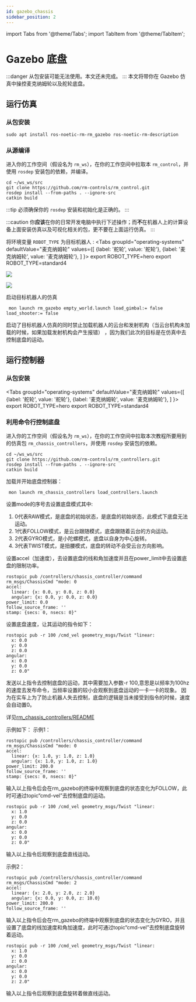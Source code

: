 ```yaml
---
id: gazebo_chassis
sidebar_position: 2
---
```


import Tabs from '@theme/Tabs';
import TabItem from '@theme/TabItem';

# Gazebo 底盘
:::danger
从包安装可能无法使用。本文还未完成。
:::
本文将带你在 Gazebo 仿真中操控麦克纳姆轮以及舵轮底盘。

## 运行仿真
### 从包安装

    sudo apt install ros-noetic-rm-rm_gazebo ros-noetic-rm-description

### 从源编译

进入你的工作空间（假设名为 `rm_ws`），在你的工作空间中拉取本 `rm_control`，并使用 `rosdep` 安装包的依赖，并编译。

```shell
cd ~/ws_ws/src
git clone https://github.com/rm-controls/rm_control.git
rosdep install --from-paths . --ignore-src
catkin build
```

:::tip
必须确保你的 `rosdep` 安装和初始化是正确的。
:::

:::caution
你**应该**在你的日常开发电脑中执行下述操作；而**不**在机器人上的计算设备上面安装仿真以及可视化相关的包，更不要在上面运行仿真。
:::


将环境变量 `ROBOT_TYPE` 为目标机器人 :
<Tabs
groupId="operating-systems"
defaultValue="麦克纳姆轮"
values={[
{label: '舵轮', value: '舵轮'},
{label: '麦克纳姆轮', value: '麦克纳姆轮'},
]
}>
<TabItem value="麦克纳姆轮">export ROBOT_TYPE=hero</TabItem>
<TabItem value="舵轮">export ROBOT_TYPE=standard4</TabItem>
</Tabs>


![](/img/gazebo_chassis/chassis1.png)

![](/img/gazebo_chassis/chassis2.png)

启动目标机器人的仿真

```shell
 mon launch rm_gazebo empty_world.launch load_gimbal:= false load_shooter:= false
```
启动了目标机器人仿真的同时禁止加载机器人的云台和发射机构（当云台机构未加载的时候，如果加载发射机构会产生报错）
，因为我们此次的目标是在仿真中去控制底盘的运动。
## 运行控制器

### 从包安装

<Tabs
groupId="operating-systems"
defaultValue="麦克纳姆轮"
values={[
{label: '舵轮', value: '舵轮'},
{label: '麦克纳姆轮', value: '麦克纳姆轮'},
]
}>
<TabItem value="麦克纳姆轮">export ROBOT_TYPE=hero</TabItem>
<TabItem value="舵轮">export ROBOT_TYPE=standard4</TabItem>
</Tabs>

### 利用命令行控制底盘

进入你的工作空间（假设名为 `rm_ws`），在你的工作空间中拉取本次教程所要用到的仿真包 `rm_chassis_controllers`，并使用 `rosdep` 安装包的依赖。

```shell
cd ~/ws_ws/src
git clone https://github.com/rm-controls/rm_controllers.git
rosdep install --from-paths . --ignore-src
catkin build
```

加载并开始底盘控制器：

```
 mon launch rm_chassis_controllers load_controllers.launch
```

设置mode的序号去设置底盘模式其中:

1. 0代表RAW模式，是底盘的初始状态，是底盘的初始状态，此模式下底盘无法运动。
2. 1代表FOLLOW模式，是云台跟随模式，底盘跟随着云台的方向运动。
3. 2代表GYRO模式，是小陀螺模式，底盘以自身为中心旋转。
4. 3代表TWIST模式，是扭腰模式，底盘的转动不会受云台方向影响。

设置accel（加速度），去设置底盘的线和角加速度并且在power_limit中去设置底盘的限制功率。

```shell
rostopic pub /controllers/chassis_controller/command rm_msgs/ChassisCmd "mode: 0
accel:
  linear: {x: 0.0, y: 0.0, z: 0.0}
  angular: {x: 0.0, y: 0.0, z: 0.0}
power_limit: 0.0
follow_source_frame: ''
stamp: {secs: 0, nsecs: 0}" 
```

设置底盘速度，让其运动的指令如下：

```shell
rostopic pub -r 100 /cmd_vel geometry_msgs/Twist "linear:
  x: 0.0
  y: 0.0
  z: 0.0
angular:
  x: 0.0
  y: 0.0
  z: 0.0" 
```
发送以上指令去控制底盘的运动，其中需要加入参数-r 100,意思是以频率为100hz的速度去发布命令，当频率设置的较小会观察到底盘运动的一卡一卡的现象。
因为在实车上为了防止机器人失去控制，底盘的逻辑是当未接受到指令的时候，速度会自动置0。

详见[rm_chassis_controllers/README](https://github.com/rm-controls/rm_controllers/blob/master/rm_chassis_controllers/README.md)

示例如下：
示例1：

```shell
rostopic pub /controllers/chassis_controller/command rm_msgs/ChassisCmd "mode: 0
accel:
  linear: {x: 1.0, y: 1.0, z: 1.0}
  angular: {x: 1.0, y: 1.0, z: 1.0}
power_limit: 200.0
follow_source_frame: ''
stamp: {secs: 0, nsecs: 0}" 
```
输入以上指令后会在rm_gazebo的终端中观察到底盘的状态变化为FOLLOW，此时可通过topic“cmd-vel”去控制底盘的运动。

```shell
rostopic pub -r 100 /cmd_vel geometry_msgs/Twist "linear:
  x: 1.0
  y: 0.0
  z: 0.0
angular:
  x: 0.0
  y: 0.0
  z: 0.0" 
```
输入以上指令后观察到底盘直线运动。

示例2：

```shell
rostopic pub /controllers/chassis_controller/command rm_msgs/ChassisCmd "mode: 2
accel:
  linear: {x: 2.0, y: 2.0, z: 2.0}
  angular: {x: 0.0, y: 0.0, z: 10.0}
power_limit: 200.0
follow_source_frame: ''
```
输入以上指令后会在rm_gazebo的终端中观察到底盘的状态变化为GYRO，并且设置了底盘的线加速度和角加速度，此时可通过topic“cmd-vel”去控制底盘旋转着运动。

```shell
rostopic pub -r 100 /cmd_vel geometry_msgs/Twist "linear:
  x: 1.0
  y: 0.0
  z: 0.0
angular:
  x: 0.0
  y: 0.0
  z: 2.0" 
```
输入以上指令后观察到底盘旋转着做直线运动。
